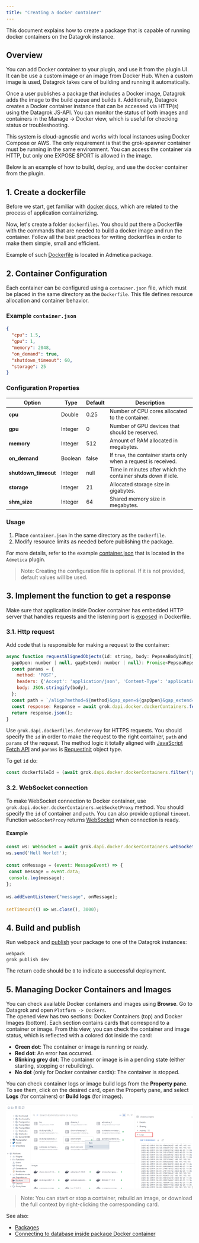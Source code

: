 ```yaml
---
title: "Creating a docker container"
---
```


This document explains how to create a package that is capable of running docker containers on the Datagrok instance.

## Overview

You can add Docker container to your plugin, and use it from the plugin UI. 
It can be  use a custom image or an image from Docker Hub. 
When a custom image is used, Datagrok takes care of building and running it automatically.

Once a user publishes a package that includes a Docker image, Datagrok adds the image to the build queue and builds it. 
Additionally, Datagrok creates a Docker container instance that can be accessed via HTTP(s) using the Datagrok JS-API. 
You can monitor the status of both images and containers in the Manage -> Docker view, which is useful for checking 
status or troubleshooting.

This system is cloud-agnostic and works with local instances using Docker Compose or AWS. 
The only requirement is that the grok-spawner container must be running in the same environment. 
You can access the container via HTTP, but only one EXPOSE $PORT is allowed in the image.

Below is an example of how to build, deploy, and use the docker container from the plugin. 

## 1. Create a dockerfile

Before we start, get familiar with
[docker docs](https://docs.docker.com/get-started/02_our_app/),
 which are related to the process of application containerizing.

Now, let's create a folder `dockerfiles`. You should put there a Dockerfile with
the commands that are needed to build a docker image and run the container.
Follow all the best practices for writing dockerfiles in order to make them
simple, small and efficient.

Example of such
 [Dockerfile](https://github.com/datagrok-ai/public/blob/master/packages/Admetica/dockerfiles/Dockerfile)
 is located in Admetica package.

## 2. Container Configuration

Each container can be configured using a `container.json` file, which must be placed in the same directory 
as the `Dockerfile`. This file defines resource allocation and container behavior.

### Example `container.json`

```json
{
  "cpu": 1.5,
  "gpu": 1,
  "memory": 2048,
  "on_demand": true,
  "shutdown_timeout": 60,
  "storage": 25
}
```

### Configuration Properties

| Option               | Type    | Default | Description                                                      |
|----------------------|---------|---------|------------------------------------------------------------------|
| **cpu**              | Double  | 0.25    | Number of CPU cores allocated to the container.                  |
| **gpu**              | Integer | 0       | Number of GPU devices that should be reserved.                   |
| **memory**           | Integer | 512     | Amount of RAM allocated in megabytes.                            |
| **on_demand**        | Boolean | false   | If `true`, the container starts only when a request is received. |
| **shutdown_timeout** | Integer | null    | Time in minutes after which the container shuts down if idle.    |
 | **storage**          | Integer | 21      | Allocated storage size in gigabytes.                             |
| **shm_size**         | Integer | 64      | Shared memory size in megabytes.                                 |

### Usage

1. Place `container.json` in the same directory as the `Dockerfile`.
2. Modify resource limits as needed before publishing the package.

For more details, refer to the example [container.json](https://github.com/datagrok-ai/public/blob/master/packages/Admetica/dockerfiles/container.json) 
that is located in the `Admetica` plugin.

>Note: Creating the configuration file is optional. If it is not provided, default values will be used.

## 3. Implement the function to get a response

Make sure that application inside Docker container has embedded HTTP server that handles requests and the 
listening port is [exposed](https://docs.docker.com/reference/dockerfile/#expose) in Dockerfile.

### 3.1. Http request

Add code that is responsible for making a request to the container:

```js
async function requestAlignedObjects(id: string, body: PepseaBodyUnit[], method: string,
  gapOpen: number | null, gapExtend: number | null): Promise<PepseaRepsonse> {
  const params = {
    method: 'POST',
    headers: {'Accept': 'application/json', 'Content-Type': 'application/json'},
    body: JSON.stringify(body),
  };
  const path = `/align?method=${method}&gap_open=${gapOpen}&gap_extend=${gapExtend}`;
  const response: Response = await grok.dapi.docker.dockerContainers.fetchProxy(id, path, params);
  return response.json();
}
```

Use `grok.dapi.dockerfiles.fetchProxy` for HTTPS requests. You should specify the `id` in order to make the request
to the right container, `path` and `params` of the request. The method logic it totally aligned
with [JavaScript Fetch API](https://developer.mozilla.org/en-US/docs/Web/API/Fetch_API) and `params` is [RequestInit](https://developer.mozilla.org/en-US/docs/Web/API/RequestInit) object type.

To get `id` do:

```js
const dockerfileId = (await grok.dapi.docker.dockerContainers.filter('pepsea').first()).id;
```

### 3.2. WebSocket connection

To make WebSocket connection to Docker container, use `grok.dapi.docker.dockerContainers.webSocketProxy` method. 
You should specify the `id` of container and `path`. You can also provide optional `timeout`. 
Function `webSocketProxy` returns [WebSocket](https://developer.mozilla.org/en-US/docs/Web/API/WebSocket) when connection is ready.

#### Example

```js
const ws: WebSocket = await grok.dapi.docker.dockerContainers.webSocketProxy(container.id, '/ws');
ws.send('Hell World!');

const onMessage = (event: MessageEvent) => {
 const message = event.data;
 console.log(message);
};

ws.addEventListener("message", onMessage);

setTimeout(() => ws.close(), 3000);
```

## 4. Build and publish

Run webpack and [publish](../../develop.md#publishing) your package to one of the
 Datagrok instances:

```shell
webpack
grok publish dev
```

The return code should be `0` to indicate a successful deployment.

## 5. Managing Docker Containers and Images

You can check available Docker containers and images using **Browse**. Go to Datagrok and open `Platform -> Dockers`.  
The opened view has two sections: Docker Containers (top) and Docker Images (bottom). Each section contains cards 
that correspond to a container or image. From this view, you can check the container and image status, 
which is reflected with a colored dot inside the card:

- **Green dot**: The container or image is running or ready.
- **Red dot**: An error has occurred.
- **Blinking grey dot**: The container or image is in a pending state (either starting, stopping or rebuilding).
- **No dot** (only for Docker container cards): The container is stopped.

You can check container logs or image build logs from the **Property pane**. To see them, click on the desired card, 
open the Property pane, and select **Logs** (for containers) or **Build logs** (for images).

![docker-container](docker.png)

> Note: You can start or stop a container, rebuild an image, or download the full context by right-clicking
> the corresponding card.

See also:
- [Packages](../../develop.md#packages)
- [Connecting to database inside package Docker container](access-data-docker.md)